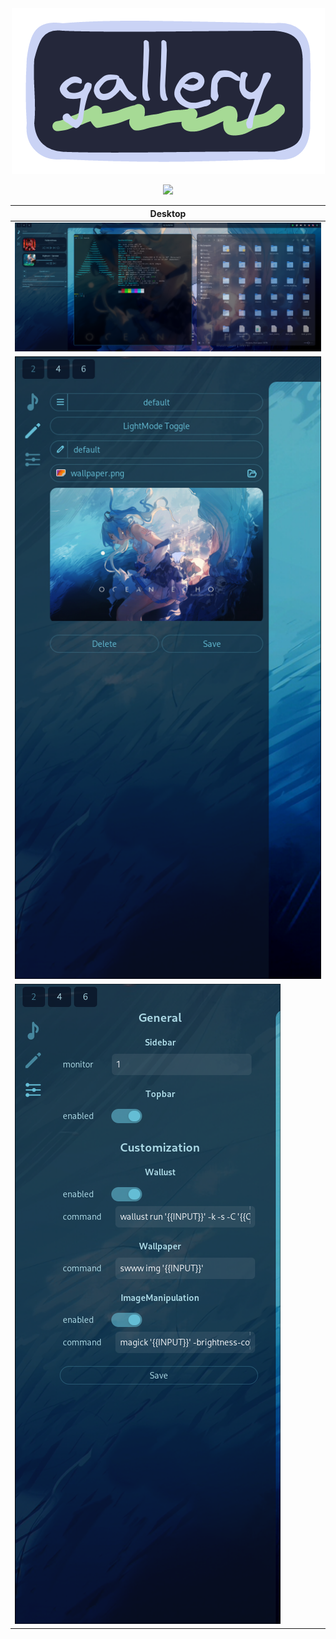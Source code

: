 <div align="center">
<a href="#"><img src="../media/dotfiles-gallery.png"></a>
</div>

<div align="center">

<img src="https://raw.githubusercontent.com/catppuccin/catppuccin/main/assets/palette/macchiato.png" width="90%"/><br>

</div>

| **Desktop** |
| -------------------------------------------------------------------- |
| ![overview-1](../media/desktop-images/Desktop-1.png)               |
| ![Widget-1](../media/desktop-images/Widget-1.png) |
| ![Widget-2](../media/desktop-images/Widget-2.png) |
